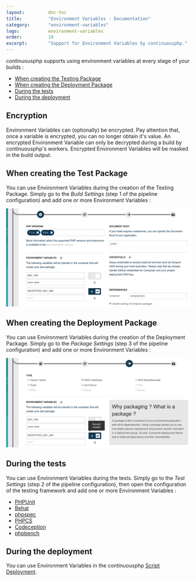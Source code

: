 ```yaml
---
layout:         doc-toc
title:          "Environment Variables - Documentation"
category:       "environment-variables"
logo:           environment-variables
order:          19
excerpt:        "Support for Environment Variables by continuousphp."
---
```

continuousphp supports using environment variables at every stage of your builds :

* [When creating the Testing Package](/documentation/environment-variables#when-creating-the-test-package)
* [When creating the Deployment Package](/documentation/environment-variables#when-creating-the-deployment-package)
* [During the tests](/documentation/environment-variables#during-the-tests)
* [During the deployment](/documentation/environment-variables#during-the-deployment)

## Encryption

Environment Variables can (optionally) be encrypted. Pay attention that, once a variable is encrypted, you can no longer obtain
it's value. An encrypted Environment Variable can only be decrypted during a build by continuousphp's workers. Encrypted
Environment Variables will be masked in the build output.

## When creating the Test Package

You can use Environment Variables during the creation of the Testing Package. Simply go to the *Build Settings* (step 1
of the pipeline configuration) and add one or more Environment Variables :

![Build Settings Env Vars](/assets/doc/environment-variables/build-settings.png)

## When creating the Deployment Package

You can use Environment Variables during the creation of the Deployment Package. Simply go to the *Package Settings* (step 3
of the pipeline configuration) and add one or more Environment Variables :

![Package Settings Env Vars](/assets/doc/environment-variables/package-settings.png)

## During the tests

You can use Environment Variables during the tests. Simply go to the *Test Settings* (step 2
of the pipeline configuration), then open the configuration of the testing framework and add one or more
Environment Variables :

* [PHPUnit](/documentation/testing/phpunit#environment-variables)
* [Behat](/documentation/testing/behat#environment-variables)
* [phpspec](/documentation/testing/phpspec#environment-variables)
* [PHPCS](/documentation/testing/phpcs#environment-variables)
* [Codeception](/documentation/testing/codeception#environment-variables)
* [phpbench](/documentation/testing/phpbench#environment-variables)

## During the deployment

You can use Environment Variables in the continuousphp [Script Deployment](/documentation/deployment/script#environment-variables).
